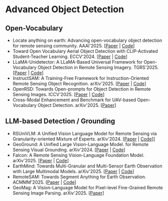 # Advanced Object Detection

## Open-Vocabulary

- Locate anything on earth: Advancing open-vocabulary object detection for remote sensing community. AAAI'2025. [[Paper](https://ojs.aaai.org/index.php/AAAI/article/view/32672) | [Code](https://github.com/jaychempan/LAE-DINO)]
- Toward Open Vocabulary Aerial Object Detection with CLIP-Activated Student-Teacher Learning. ECCV'2024. [[Paper](https://link.springer.com/chapter/10.1007/978-3-031-73016-0_25) | [Code](https://github.com/VisionXLab/CastDet)]
- LLaMA-Unidetector: A LLaMA-Based Universal Framework for Open-Vocabulary Object Detection in Remote Sensing Imagery. TGRS'2025. [[Paper](https://ieeexplore.ieee.org/abstract/document/10976651) | [Code](https://github.com/ChloeeGrace/LLaMA-Unidetector)]
- InstructSAM: A Training-Free Framework for Instruction-Oriented Remote Sensing Object Recognition. arXiv'2025. [[Paper](https://arxiv.org/abs/2505.15818) | [Code](https://github.com/VoyagerXvoyagerx/InstructSAM)]
- OpenRSD: Towards Open-prompts for Object Detection in Remote Sensing Images. ICCV'2025. [[Paper](https://arxiv.org/abs/2503.06146) | [Code](https://github.com/floatingstarZ/OpenRSD)]
- Cross-Modal Enhancement and Benchmark for UAV-based Open-Vocabulary Object Detection. arXiv'2025. [[Paper](https://arxiv.org/abs/2509.06011)]

## LLM-based Detection / Grounding

- RSUniVLM: A Unified Vision Language Model for Remote Sensing via Granularity-oriented Mixture of Experts. arXiv'2024. [[Paper](https://arxiv.org/abs/2412.05679) | [Code](https://github.com/xuliu-cyber/RSUniVLM)]]
- GeoGround: A Unified Large Vision-Language Model. for Remote Sensing Visual Grounding. arXiv'2024. [[Paper](http://arxiv.org/abs/2411.11904) | [Code](https://github.com/zytx121/GeoGround)]
- Falcon: A Remote Sensing Vision-Language Foundation Model. arXiv'2025. [[Paper](https://arxiv.org/abs/2503.11070) | [Code](https://github.com/TianHuiLab/Falcon)]
- EarthMind: Towards Multi-Granular and Multi-Sensor Earth Observation with Large Multimodal Models. arXiv'2025. [[Paper](https://arxiv.org/abs/2506.01667) | [Code](https://github.com/shuyansy/EarthMind)]
- RemoteSAM: Towards Segment Anything for Earth Observation. ACMMM'2025. [[Paper](https://arxiv.org/abs/2505.18022) | [Code](https://github.com/1e12Leon/RemoteSAM)]
- GeoMag: A Vision-Language Model for Pixel-level Fine-Grained Remote Sensing Image Parsing. arXiv'2025. [[Paper](https://arxiv.org/abs/2507.05887)]
